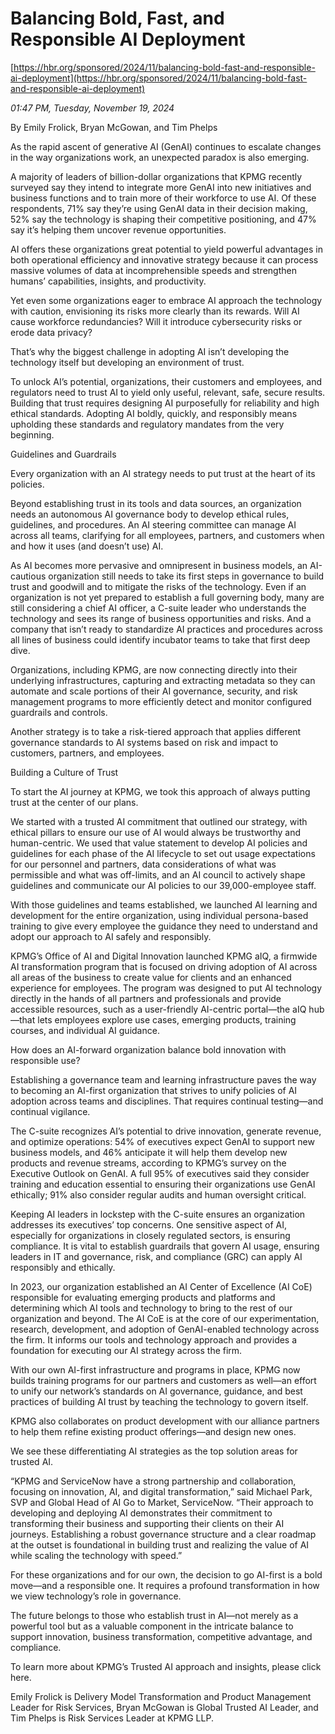 # Balancing Bold, Fast, and Responsible AI Deployment

[https://hbr.org/sponsored/2024/11/balancing-bold-fast-and-responsible-ai-deployment](https://hbr.org/sponsored/2024/11/balancing-bold-fast-and-responsible-ai-deployment)

*01:47 PM, Tuesday, November 19, 2024*

By Emily Frolick, Bryan McGowan, and Tim Phelps

As the rapid ascent of generative AI (GenAI) continues to escalate changes in the way organizations work, an unexpected paradox is also emerging.

A majority of leaders of billion-dollar organizations that KPMG recently surveyed say they intend to integrate more GenAI into new initiatives and business functions and to train more of their workforce to use AI. Of these respondents, 71% say they’re using GenAI data in their decision making, 52% say the technology is shaping their competitive positioning, and 47% say it’s helping them uncover revenue opportunities.

AI offers these organizations great potential to yield powerful advantages in both operational efficiency and innovative strategy because it can process massive volumes of data at incomprehensible speeds and strengthen humans’ capabilities, insights, and productivity.

Yet even some organizations eager to embrace AI approach the technology with caution, envisioning its risks more clearly than its rewards. Will AI cause workforce redundancies? Will it introduce cybersecurity risks or erode data privacy?

That’s why the biggest challenge in adopting AI isn’t developing the technology itself but developing an environment of trust.

To unlock AI’s potential, organizations, their customers and employees, and regulators need to trust AI to yield only useful, relevant, safe, secure results. Building that trust requires designing AI purposefully for reliability and high ethical standards. Adopting AI boldly, quickly, and responsibly means upholding these standards and regulatory mandates from the very beginning.

Guidelines and Guardrails

Every organization with an AI strategy needs to put trust at the heart of its policies.

Beyond establishing trust in its tools and data sources, an organization needs an autonomous AI governance body to develop ethical rules, guidelines, and procedures. An AI steering committee can manage AI across all teams, clarifying for all employees, partners, and customers when and how it uses (and doesn’t use) AI.

As AI becomes more pervasive and omnipresent in business models, an AI-cautious organization still needs to take its first steps in governance to build trust and goodwill and to mitigate the risks of the technology. Even if an organization is not yet prepared to establish a full governing body, many are still considering a chief AI officer, a C-suite leader who understands the technology and sees its range of business opportunities and risks. And a company that isn’t ready to standardize AI practices and procedures across all lines of business could identify incubator teams to take that first deep dive.

Organizations, including KPMG, are now connecting directly into their underlying infrastructures, capturing and extracting metadata so they can automate and scale portions of their AI governance, security, and risk management programs to more efficiently detect and monitor configured guardrails and controls.

Another strategy is to take a risk-tiered approach that applies different governance standards to AI systems based on risk and impact to customers, partners, and employees.

Building a Culture of Trust

To start the AI journey at KPMG, we took this approach of always putting trust at the center of our plans.

We started with a trusted AI commitment that outlined our strategy, with ethical pillars to ensure our use of AI would always be trustworthy and human-centric. We used that value statement to develop AI policies and guidelines for each phase of the AI lifecycle to set out usage expectations for our personnel and partners, data considerations of what was permissible and what was off-limits, and an AI council to actively shape guidelines and communicate our AI policies to our 39,000-employee staff.

With those guidelines and teams established, we launched AI learning and development for the entire organization, using individual persona-based training to give every employee the guidance they need to understand and adopt our approach to AI safely and responsibly.

KPMG’s Office of AI and Digital Innovation launched KPMG aIQ, a firmwide AI transformation program that is focused on driving adoption of AI across all areas of the business to create value for clients and an enhanced experience for employees. The program was designed to put AI technology directly in the hands of all partners and professionals and provide accessible resources, such as a user-friendly AI-centric portal—the aIQ hub—that lets employees explore use cases, emerging products, training courses, and individual AI guidance.

How does an AI-forward organization balance bold innovation with responsible use?

Establishing a governance team and learning infrastructure paves the way to becoming an AI-first organization that strives to unify policies of AI adoption across teams and disciplines. That requires continual testing—and continual vigilance.

The C-suite recognizes AI’s potential to drive innovation, generate revenue, and optimize operations: 54% of executives expect GenAI to support new business models, and 46% anticipate it will help them develop new products and revenue streams, according to KPMG’s survey on the Executive Outlook on GenAI. A full 95% of executives said they consider training and education essential to ensuring their organizations use GenAI ethically; 91% also consider regular audits and human oversight critical.

Keeping AI leaders in lockstep with the C-suite ensures an organization addresses its executives’ top concerns. One sensitive aspect of AI, especially for organizations in closely regulated sectors, is ensuring compliance. It is vital to establish guardrails that govern AI usage, ensuring leaders in IT and governance, risk, and compliance (GRC) can apply AI responsibly and ethically.

In 2023, our organization established an AI Center of Excellence (AI CoE) responsible for evaluating emerging products and platforms and determining which AI tools and technology to bring to the rest of our organization and beyond. The AI CoE is at the core of our experimentation, research, development, and adoption of GenAI-enabled technology across the firm. It informs our tools and technology approach and provides a foundation for executing our AI strategy across the firm.

With our own AI-first infrastructure and programs in place, KPMG now builds training programs for our partners and customers as well—an effort to unify our network’s standards on AI governance, guidance, and best practices of building AI trust by teaching the technology to govern itself.

KPMG also collaborates on product development with our alliance partners to help them refine existing product offerings—and design new ones.

We see these differentiating AI strategies as the top solution areas for trusted AI.

“KPMG and ServiceNow have a strong partnership and collaboration, focusing on innovation, AI, and digital transformation,” said Michael Park, SVP and Global Head of AI Go to Market, ServiceNow. “Their approach to developing and deploying AI demonstrates their commitment to transforming their business and supporting their clients on their AI journeys. Establishing a robust governance structure and a clear roadmap at the outset is foundational in building trust and realizing the value of AI while scaling the technology with speed.”

For these organizations and for our own, the decision to go AI-first is a bold move—and a responsible one. It requires a profound transformation in how we view technology’s role in governance.

The future belongs to those who establish trust in AI—not merely as a powerful tool but as a valuable component in the intricate balance to support innovation, business transformation, competitive advantage, and compliance.

To learn more about KPMG’s Trusted AI approach and insights, please click here.

Emily Frolick is Delivery Model Transformation and Product Management Leader for Risk Services, Bryan McGowan is Global Trusted AI Leader, and Tim Phelps is Risk Services Leader at KPMG LLP.

